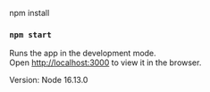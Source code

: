 npm install

### `npm start`
Runs the app in the development mode.\
Open [http://localhost:3000](http://localhost:3000) to view it in the browser.

Version:
Node 16.13.0

